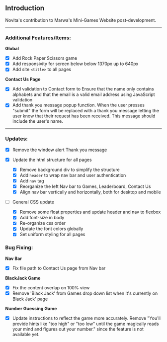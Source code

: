 ## Introduction

Novita's contribution to Marwa's Mini-Games Website post-development.

-----------------------------------------------------

### Additional Features/Items:

**Global**

- [x] Add Rock Paper Scissors game
- [x] Add responsivity for screen below below 1370px up to 640px
- [x] Add site `<title>` to all pages

**Contact Us Page**

- [x] Add validation to Contact form to Ensure that the name only contains alphabets and that the email is a valid email address using JavaScript validation
- [x] Add thank you message popup function. When the user presses "submit" the form will be replaced with a thank you message letting the user know that their request has been received. This message should include the user's name.

------------------------------------------------

### Updates:

- [x] Remove the window alert Thank you message

- [x] Update the html structure for all pages

  - [x] Remove background div to simplify the structure
  - [x] Add `header` to wrap nav bar and user authentication
  - [x] Add `nav` tag
  - [x] Reorganize the left Nav bar to Games, Leaderboard, Contact Us
  - [x] Align nav bar vertically and horizontally, both for desktop and mobile

- [ ] General CSS update
  - [x] Remove some float properties and update header and nav to flexbox
  - [x] Add font-size in body
  - [x] Re-organize css order
  - [x] Update the font colors globally
  - [x] Set uniform styling for all pages

### Bug Fixing:

**Nav Bar**

- [x] Fix file path to Contact Us page from Nav bar

**BlackJack Game**

- [x] Fix the content overlap on 100% view
- [x] Remove 'Black Jack' from Games drop down list when it's currently on Black Jack' page

**Number Guessing Game**

- [x] Update instructions to reflect the game more accurately. Remove "You'll provide hints like "too high" or "too low" until the game magically reads your mind and figures out your number." since the feature is not available yet.




